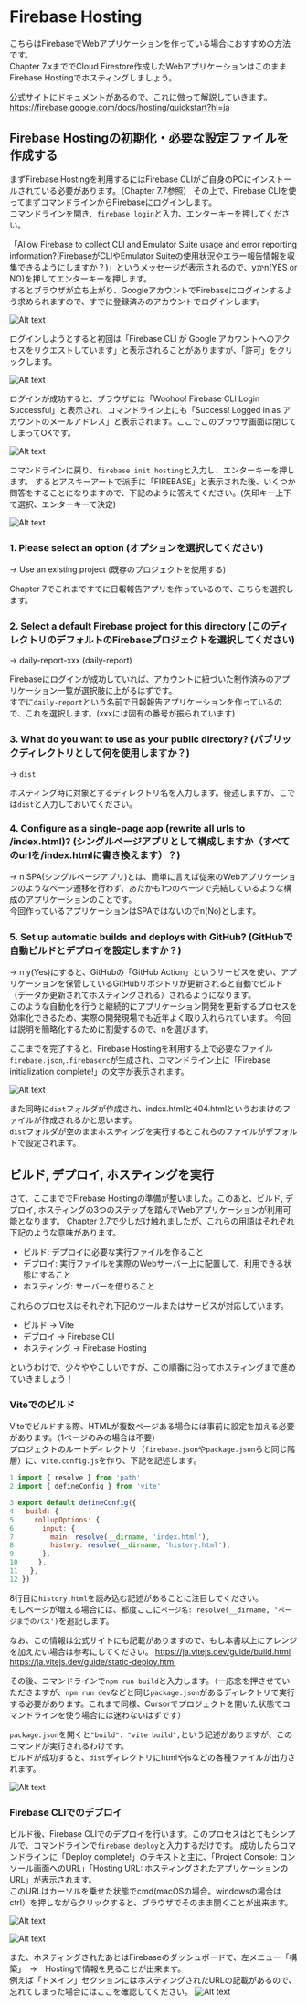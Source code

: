 # Firebase Hosting
こちらはFirebaseでWebアプリケーションを作っている場合におすすめの方法です。  
Chapter 7.xまででCloud Firestore作成したWebアプリケーションはこのままFirebase Hostingでホスティングしましょう。

公式サイトにドキュメントがあるので、これに倣って解説していきます。
https://firebase.google.com/docs/hosting/quickstart?hl=ja

## Firebase Hostingの初期化・必要な設定ファイルを作成する
まずFirebase Hostingを利用するにはFirebase CLIがご自身のPCにインストールされている必要があります。（Chapter 7.7参照）
その上で、Firebase CLIを使ってまずコマンドラインからFirebaseにログインします。  
コマンドラインを開き、`firebase login`と入力、エンターキーを押してください。

「Allow Firebase to collect CLI and Emulator Suite usage and error reporting information?(FirebaseがCLIやEmulator Suiteの使用状況やエラー報告情報を収集できるようにしますか？)」というメッセージが表示されるので、yかn(YES or NO)を押してエンターキーを押します。  
するとブラウザが立ち上がり、GoogleアカウントでFirebaseにログインするよう求められますので、すでに登録済みのアカウントでログインします。

![Alt text](<../Chapter 8.ホスティング/images/firebase/hosting-1.png>)

ログインしようとすると初回は「Firebase CLI が Google アカウントへのアクセスをリクエストしています」と表示されることがありますが、「許可」をクリックします。

![Alt text](<../Chapter 8.ホスティング/images/firebase/hosting-2.png>)

ログインが成功すると、ブラウザには「Woohoo! Firebase CLI Login Successful」と表示され、コマンドライン上にも「Success! Logged in as アカウントのメールアドレス」と表示されます。ここでこのブラウザ画面は閉じてしまってOKです。    

![Alt text](<../Chapter 8.ホスティング/images/firebase/hosting-3.png>)

コマンドラインに戻り、`firebase init hosting`と入力し、エンターキーを押します。
するとアスキーアートで派手に「FIREBASE」と表示された後、いくつか問答をすることになりますので、下記のように答えてください。(矢印キー上下で選択、エンターキーで決定)

![Alt text](<../Chapter 8.ホスティング/images/firebase/hosting-4.png>)

### 1. Please select an option (オプションを選択してください)
-> Use an existing project (既存のプロジェクトを使用する)

Chapter 7でこれまですでに日報報告アプリを作っているので、こちらを選択します。

### 2. Select a default Firebase project for this directory (このディレクトリのデフォルトのFirebaseプロジェクトを選択してください)
-> daily-report-xxx (daily-report)

Firebaseにログインが成功していれば、アカウントに紐づいた制作済みのアプリケーション一覧が選択肢に上がるはずです。  
すでに`daily-report`という名前で日報報告アプリケーションを作っているので、これを選択します。(xxxには固有の番号が振られています)

### 3. What do you want to use as your public directory? (パブリックディレクトリとして何を使用しますか？)
-> `dist`

ホスティング時に対象とするディレクトリ名を入力します。後述しますが、こでは`dist`と入力しておいてください。

### 4. Configure as a single-page app (rewrite all urls to /index.html)? (シングルページアプリとして構成しますか（すべてのurlを/index.htmlに書き換えます）？)
-> n
SPA(シングルページアプリ)とは、簡単に言えば従来のWebアプリケーションのようなページ遷移を行わず、あたかも1つのページで完結しているような構成のアプリケーションのことです。  
今回作っているアプリケーションはSPAではないのでn(No)とします。

### 5. Set up automatic builds and deploys with GitHub? (GitHubで自動ビルドとデプロイを設定しますか？)
-> n
y(Yes)にすると、GitHubの「GitHub Action」というサービスを使い、アプリケーションを保管しているGitHubリポジトリが更新されると自動でビルド（データが更新されてホスティングされる）されるようになります。  
このような自動化を行うと継続的にアプリケーション開発を更新するプロセスを効率化できるため、実際の開発現場でも近年よく取り入れられています。
今回は説明を簡略化するために割愛するので、nを選びます。

ここまでを完了すると、Firebase Hostingを利用する上で必要なファイル`firebase.json`,`.firebaserc`が生成され、コマンドライン上に「Firebase initialization complete!」の文字が表示されます。

![Alt text](<../Chapter 8.ホスティング/images/firebase/hosting-complete.png>)

また同時に`dist`フォルダが作成され、index.htmlと404.htmlというおまけのファイルが作成されるかと思います。  
`dist`フォルダが空のままホスティングを実行するとこれらのファイルがデフォルトで設定されます。

## ビルド, デプロイ, ホスティングを実行
さて、ここまででFirebase Hostingの準備が整いました。このあと、ビルド, デプロイ, ホスティングの3つのステップを踏んでWebアプリケーションが利用可能となります。
Chapter 2.7で少しだけ触れましたが、これらの用語はそれぞれ下記のような意味があります。

- ビルド: デプロイに必要な実行ファイルを作ること
- デプロイ: 実行ファイルを実際のWebサーバー上に配置して、利用できる状態にすること
- ホスティング: サーバーを借りること

これらのプロセスはそれぞれ下記のツールまたはサービスが対応しています。

- ビルド -> Vite
- デプロイ -> Firebase CLI
- ホスティング -> Firebase Hosting

というわけで、少々ややこしいですが、この順番に沿ってホスティングまで進めていきましょう！

### Viteでのビルド
Viteでビルドする際、HTMLが複数ページある場合には事前に設定を加える必要があります。（1ページのみの場合は不要）  
プロジェクトのルートディレクトリ（`firebase.json`や`package.json`らと同じ階層）に、`vite.config.js`を作り、下記を記述します。

```js
1 import { resolve } from 'path'
2 import { defineConfig } from 'vite'

3 export default defineConfig({
4   build: {
5     rollupOptions: {
6       input: {
7         main: resolve(__dirname, 'index.html'),
8         history: resolve(__dirname, 'history.html'),
9       },
10     },
11   },
12 })
```

8行目に`history.html`を読み込む記述があることに注目してください。  
もしページが増える場合には、都度ここに`ページ名: resolve(__dirname, 'ページまでのパス')`を追記します。

なお、この情報は公式サイトにも記載がありますので、もし本書以上にアレンジを加えたい場合は参考にしてください。
https://ja.vitejs.dev/guide/build.html
https://ja.vitejs.dev/guide/static-deploy.html

その後、コマンドラインで`npm run build`と入力します。（一応念を押させていただきますが、`npm run dev`などと同じ`package.json`があるディレクトリで実行する必要があります。これまで同様、Cursorでプロジェクトを開いた状態でコマンドラインを使う場合には迷わないはずです）  

`package.json`を開くと`"build": "vite build",`という記述がありますが、このコマンドが実行されるわけです。  
ビルドが成功すると、`dist`ディレクトリにhtmlやjsなどの各種ファイルが出力されます。

![Alt text](<../Chapter 8.ホスティング/images/firebase/npm-run-build.png>)

### Firebase CLIでのデプロイ
ビルド後、Firebase CLIでのデプロイを行います。このプロセスはとてもシンプルで、コマンドラインで`firebase deploy`と入力するだけです。
成功したらコマンドラインに「Deploy complete!」のテキストと主に、「Project Console: コンソール画面へのURL」「Hosting URL: ホスティングされたアプリケーションのURL」が表示されます。  
このURLはカーソルを乗せた状態でcmd(macOSの場合。windowsの場合はctrl）を押しながらクリックすると、ブラウザでそのまま開くことが出来ます。  

![Alt text](<../Chapter 8.ホスティング/images/firebase/firebase-deploy.png>)

![Alt text](<../Chapter 8.ホスティング/images/firebase/hosting-url.png>)

また、ホスティングされたあとはFirebaseのダッシュボードで、左メニュー「構築」　→　Hostingで情報を見ることが出来ます。  
例えば「ドメイン」セクションにはホスティングされたURLの記載があるので、忘れてしまった場合にはここを確認してください。
![Alt text](<../Chapter 8.ホスティング/images/firebase/hosting-dashboard.png>)